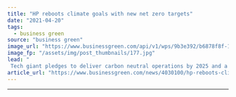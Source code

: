 ```yaml
---
title: "HP reboots climate goals with new net zero targets"
date: "2021-04-20"
tags: 
  - business green
source: "business green"
image_url: "https://www.businessgreen.com/api/v1/wps/9b3e392/b6878f8f-1c41-4af4-90e8-f187a89e5fce/4/HP-sign-185x114.jpg"
image_fp: "/assets/img/post_thumbnails/177.jpg"
lead: "
 Tech giant pledges to deliver carbon neutral operations by 2025 and a net zero emission value chain by 2040 ..."
article_url: "https://www.businessgreen.com/news/4030100/hp-reboots-climate-goals-net-zero-targets"
---
```


---
